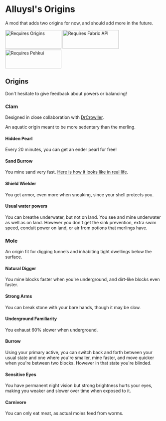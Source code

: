 # Alluysl's Origins

A mod that adds two origins for now, and should add more in the future.

<a href="https://www.curseforge.com/minecraft/mc-mods/origins"><img src="https://media.discordapp.net/attachments/817078792463187988/831319512464490496/origins_badge.png" alt="Requires Origins" width="180" height="60" /></a> <a href="https://www.curseforge.com/minecraft/mc-mods/fabric-api"><img src="https://i.imgur.com/HabVZJR.png" alt="Requires Fabric API" width="180" height="60" /></a> <a href="https://www.curseforge.com/minecraft/mc-mods/pehkui"><img src="https://cdn.discordapp.com/attachments/747200097015562250/840039825678663741/pehkui_badge.png" alt="Requires Pehkui" width="180" height="60" /></a>

## Origins

Don't hesitate to give feedback about powers or balancing!

### Clam

Designed in close collaboration with [DrCrowller](https://github.com/DrCrowller).

An aquatic origin meant to be more sedentary than the merling.

#### Hidden Pearl

Every 20 minutes, you can get an ender pearl for free!

#### Sand Burrow

You mine sand very fast. [Here is how it looks like in real life](https://youtu.be/S6FnmoB6ptA).

#### Shield Wielder

You get armor, even more when sneaking, since your shell protects you.

#### Usual water powers

You can breathe underwater, but not on land. You see and mine underwater as well as on land. However you don't get the sink prevention, extra swim speed, conduit power on land, or air from potions that merlings have.

### Mole

An origin fit for digging tunnels and inhabiting tight dwellings below the surface.

#### Natural Digger

You mine blocks faster when you're underground, and dirt-like blocks even faster.

#### Strong Arms

You can break stone with your bare hands, though it may be slow.

#### Underground Familiarity

You exhaust 60% slower when underground.

#### Burrow

Using your primary active, you can switch back and forth between your usual state and one where you're smaller, mine faster, and move quicker when you're between two blocks. However in that state you're blinded.

#### Sensitive Eyes

You have permanent night vision but strong brightness hurts your eyes, making you weaker and slower over time when exposed to it.

#### Carnivore

You can only eat meat, as actual moles feed from worms.
